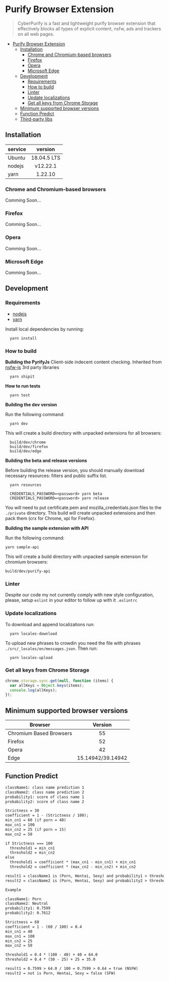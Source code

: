 # Purify Browser Extension

> CyberPurify is a fast and lightweight purify browser extension that effectively blocks all types of explicit content, nsfw, ads and trackers on all web pages.

- [Purify Browser Extension](#purify-browser-extension)
  - [Installation](#installation)
    - [Chrome and Chromium-based browsers](#chrome-and-chromium-based-browsers)
    - [Firefox](#firefox)
    - [Opera](#opera)
    - [Microsoft Edge](#microsoft-edge)
  - [Development](#development)
    - [Requirements](#requirements)
    - [How to build](#how-to-build)
    - [Linter](#linter)
    - [Update localizations](#update-localizations)
    - [Get all keys from Chrome Storage](#get-all-keys-from-chrome-storage)
  - [Minimum supported browser versions](#minimum-supported-browser-versions)
  - [Function Predict](#function-predict)
  - [Third-party libs](src/lib/libs/sources.md)

<a id="installation"></a>

## Installation

| service    |      version      |
| ---------- | :---------------: |
| Ubuntu     |      18.04.5 LTS  |
| nodejs     |      v12.22.1     |
| yarn       |      1.22.10      |

<a id="installation-chrome"></a>

### Chrome and Chromium-based browsers

Comming Soon...

<a id="installation-firefox"></a>

### Firefox

Comming Soon...

<a id="installation-opera"></a>

### Opera

Comming Soon...

<a id="installation-edge"></a>

### Microsoft Edge

Comming Soon...

<a id="dev"></a>

## Development

<a id="dev-requirements"></a>

### Requirements

- [nodejs](https://nodejs.org/en/download/)
- [yarn](https://yarnpkg.com/en/docs/install/)

Install local dependencies by running:

```
  yarn install
```

<a id="dev-build"></a>

### How to build

**Building the PyrifyJs**
Client-side indecent content checking. Inherited from [nsfw-js](src/lib/libs/sources.md#nsfwjs) 3rd party libraries

```
  yarn shipit
```

**How to run tests**

```
  yarn test
```

**Building the dev version**

Run the following command:

```
  yarn dev
```

This will create a build directory with unpacked extensions for all browsers:

```
  build/dev/chrome
  build/dev/firefox
  build/dev/edge
```

**Building the beta and release versions**

Before building the release version, you should manually download necessary resources: filters and public suffix list.

```
  yarn resources
```

```
  CREDENTIALS_PASSWORD=<password> yarn beta
  CREDENTIALS_PASSWORD=<password> yarn release
```

You will need to put certificate.pem and mozilla_credentials.json files to the `./private` directory. This build will create unpacked extensions and then pack them (crx for Chrome, xpi for Firefox).

**Building the sample extension with API**

Run the following command:

```
yarn sample-api
```

This will create a build directory with unpacked sample extension for chromium browsers:

```
build/dev/purify-api
```

<a id="dev-linter"></a>

### Linter

Despite our code my not currently comply with new style configuration,
please, setup `eslint` in your editor to follow up with it `.eslintrc`

<a id="dev-localizations"></a>

### Update localizations

To download and append localizations run:

```
  yarn locales-download
```

To upload new phrases to crowdin you need the file with phrases `./src/_locales/en/messages.json`. Then run:

```
  yarn locales-upload
```

### Get all keys from Chrome Storage

```javascript
chrome.storage.sync.get(null, function (items) {
  var allKeys = Object.keys(items);
  console.log(allKeys);
});
```

## Minimum supported browser versions

| Browser                 |      Version      |
| ----------------------- | :---------------: |
| Chromium Based Browsers |        55         |
| Firefox                 |        52         |
| Opera                   |        42         |
| Edge                    | 15.14942/39.14942 |

## Function Predict

```txt
className1: class name prediction 1
className2: class name prediction 2
probability1: score of class name 1
probability2: score of class name 2

Strictness = 30
coefficient = 1 - (Strictness / 100);
min_cn1 = 60 (if porn = 40)
max_cn1 = 100
min_cn2 = 25 (if porn = 15)
max_cn2 = 50

if Strictness === 100
  threshold1 = min_cn1
  threshold2 = min_cn2
else
  threshold1 = coefficient * (max_cn1 - min_cn1) + min_cn1
  threshold2 = coefficient * (max_cn2 - min_cn2) + min_cn2

result1 = className1 is (Porn, Hentai, Sexy) and probability1 > threshold1 / 100
result2 = className2 is (Porn, Hentai, Sexy) and probability2 > threshold2 / 100

Example

className1: Porn
className2: Neutral
probability1: 0.7599
probability2: 0.7612

Strictness = 60
coefficient = 1 - (60 / 100) = 0.4
min_cn1 = 40
max_cn1 = 100
min_cn2 = 25
max_cn2 = 50

threshold1 = 0.4 * (100 - 40) + 40 = 64.0
threshold2 = 0.4 * (50 - 25) + 25 = 35.0

result1 = 0.7599 > 64.0 / 100 = 0.7599 > 0.64 = true (NSFW)
result2 = not is Porn, Hentai, Sexy = false (SFW)


```
